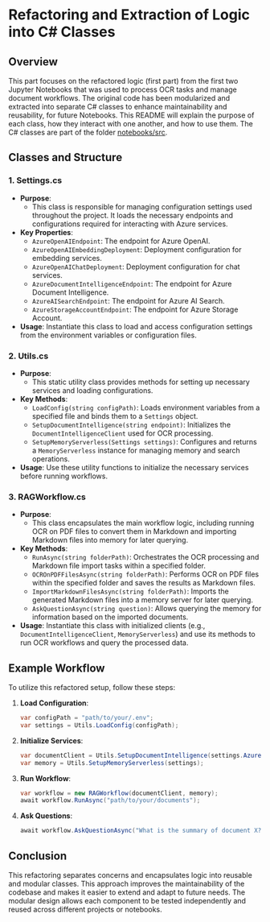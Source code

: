 # Refactoring and Extraction of Logic into C# Classes

## Overview

This part focuses on the refactored logic (first part) from the first two Jupyter Notebooks that was used to process OCR tasks and manage document workflows. The original code has been modularized and extracted into separate C# classes to enhance maintainability and reusability, for future Notebooks. This README will explain the purpose of each class, how they interact with one another, and how to use them. The C# classes are part of the folder [notebooks/src](/notebooks/src/).

## Classes and Structure

### 1. **Settings.cs**
   - **Purpose**: 
     - This class is responsible for managing configuration settings used throughout the project. It loads the necessary endpoints and configurations required for interacting with Azure services.
   - **Key Properties**:
     - `AzureOpenAIEndpoint`: The endpoint for Azure OpenAI.
     - `AzureOpenAIEmbeddingDeployment`: Deployment configuration for embedding services.
     - `AzureOpenAIChatDeployment`: Deployment configuration for chat services.
     - `AzureDocumentIntelligenceEndpoint`: The endpoint for Azure Document Intelligence.
     - `AzureAISearchEndpoint`: The endpoint for Azure AI Search.
     - `AzureStorageAccountEndpoint`: The endpoint for Azure Storage Account.
   - **Usage**: Instantiate this class to load and access configuration settings from the environment variables or configuration files.

### 2. **Utils.cs**
   - **Purpose**: 
     - This static utility class provides methods for setting up necessary services and loading configurations.
   - **Key Methods**:
     - `LoadConfig(string configPath)`: Loads environment variables from a specified file and binds them to a `Settings` object.
     - `SetupDocumentIntelligence(string endpoint)`: Initializes the `DocumentIntelligenceClient` used for OCR processing.
     - `SetupMemoryServerless(Settings settings)`: Configures and returns a `MemoryServerless` instance for managing memory and search operations.
   - **Usage**: Use these utility functions to initialize the necessary services before running workflows.

### 3. **RAGWorkflow.cs**
   - **Purpose**: 
     - This class encapsulates the main workflow logic, including running OCR on PDF files to convert them in Markdown and importing Markdown files into memory for later querying.
   - **Key Methods**:
     - `RunAsync(string folderPath)`: Orchestrates the OCR processing and Markdown file import tasks within a specified folder.
     - `OCROnPDFFilesAsync(string folderPath)`: Performs OCR on PDF files within the specified folder and saves the results as Markdown files.
     - `ImportMarkdownFilesAsync(string folderPath)`: Imports the generated Markdown files into a memory server for later querying.
     - `AskQuestionAsync(string question)`: Allows querying the memory for information based on the imported documents.
   - **Usage**: Instantiate this class with initialized clients (e.g., `DocumentIntelligenceClient`, `MemoryServerless`) and use its methods to run OCR workflows and query the processed data.

## Example Workflow

To utilize this refactored setup, follow these steps:

1. **Load Configuration**:
   ```csharp
   var configPath = "path/to/your/.env";
   var settings = Utils.LoadConfig(configPath);
   ```

2. **Initialize Services**:
   ```csharp
   var documentClient = Utils.SetupDocumentIntelligence(settings.AzureDocumentIntelligenceEndpoint);
   var memory = Utils.SetupMemoryServerless(settings);
   ```

3. **Run Workflow**:
   ```csharp
   var workflow = new RAGWorkflow(documentClient, memory);
   await workflow.RunAsync("path/to/your/documents");
   ```

4. **Ask Questions**:
   ```csharp
   await workflow.AskQuestionAsync("What is the summary of document X?");
   ```

## Conclusion

This refactoring separates concerns and encapsulates logic into reusable and modular classes. This approach improves the maintainability of the codebase and makes it easier to extend and adapt to future needs. The modular design allows each component to be tested independently and reused across different projects or notebooks.
